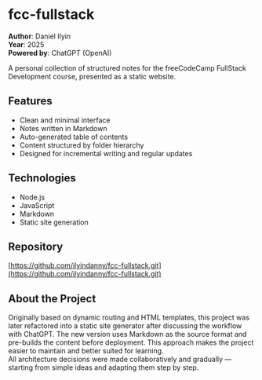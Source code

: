 # fcc-fullstack

**Author**: Daniel Ilyin  
**Year**: 2025  
**Powered by**: ChatGPT (OpenAI)  

A personal collection of structured notes for the freeCodeCamp FullStack Development course, presented as a static website.

## Features

- Clean and minimal interface  
- Notes written in Markdown  
- Auto-generated table of contents  
- Content structured by folder hierarchy  
- Designed for incremental writing and regular updates  

## Technologies

- Node.js  
- JavaScript  
- Markdown  
- Static site generation  

## Repository

[https://github.com/ilyindanny/fcc-fullstack.git](https://github.com/ilyindanny/fcc-fullstack.git)

## About the Project

Originally based on dynamic routing and HTML templates, this project was later refactored into a static site generator after discussing the workflow with ChatGPT. The new version uses Markdown as the source format and pre-builds the content before deployment. This approach makes the project easier to maintain and better suited for learning.  
All architecture decisions were made collaboratively and gradually — starting from simple ideas and adapting them step by step.
